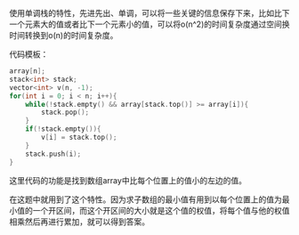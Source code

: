 使用单调栈的特性，先进先出、单调，可以将一些关键的信息保存下来，比如比下一个元素大的值或者比下一个元素小的值，可以将o(n^2)的时间复杂度通过空间换时间转换到o(n)的时间复杂度。

代码模板：

```cpp
array[n];
stack<int> stack;
vector<int> v(n, -1);
for(int i = 0; i < n; i++){
    while(!stack.empty() && array[stack.top()] >= array[i]){
        stack.pop();
    }
    if(!stack.empty()){
        v[i] = stack.top();
    }
    stack.push(i);
}
```

这里代码的功能是找到数组array中比每个位置上的值小的左边的值。

在这题中就用到了这个特性。因为求子数组的最小值有用到以每个位置上的值为最小值的一个开区间，而这个开区间的大小就是这个值的权值，将每个值与他的权值相乘然后再进行累加，就可以得到答案。